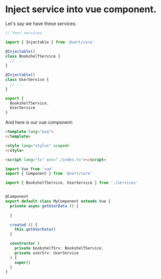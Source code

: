 # Inject service into vue component.

Let's say we have these services:

```typescript
// Your services.

import { Injectable } from '@vert/core'

@Injectable()
class BookshelfService {
  // ...
}

@Injectable()
class UserService {
  // ...
}

export {
  BookshelfService,
  UserService
}
```

And here is our vue component:

```html
<template lang="pug">
</template>

<style lang="stylus" scoped>
</style>

<script lang="ts" src="./index.ts"></script>
```

```typescript
import Vue from 'vue'
import { Component } from '@vert/core'

import { BookshelfService, UserService } from './services'


@Component
export default class MyComponent extends Vue {
  private async getUserData () {
    
  }

  created () {
    this.getUserData()
  }

  constructor (
    private bookshelfSrv: BookshelfService,
    private userSrv: UserService
  ) {
    super()
  }
}
```
